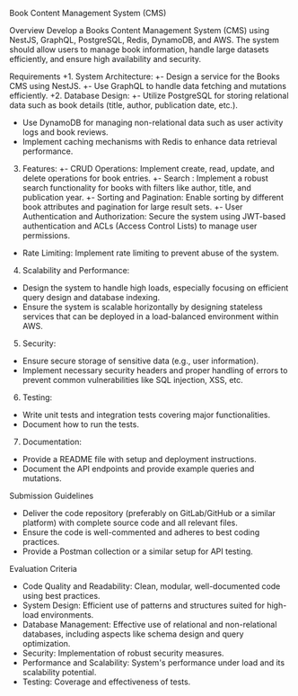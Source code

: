 Book Content Management System
(CMS)

Overview
Develop a Books Content Management System (CMS) using NestJS, GraphQL, PostgreSQL,
Redis, DynamoDB, and AWS. The system should allow users to manage book information,
handle large datasets efficiently, and ensure high availability and security.

Requirements
+1. System Architecture:
+- Design a service for the Books CMS using NestJS.
+- Use GraphQL to handle data fetching and mutations efficiently.
+2. Database Design:
+- Utilize PostgreSQL for storing relational data such as book details (title, author, publication
date, etc.).
- Use DynamoDB for managing non-relational data such as user activity logs and book
reviews.
- Implement caching mechanisms with Redis to enhance data retrieval performance.
3. Features:
+- CRUD Operations: Implement create, read, update, and delete operations for book entries.
+- Search : Implement a robust search functionality for books with filters like author, title, and
publication year.
+- Sorting and Pagination: Enable sorting by different book attributes and pagination for large
result sets.
+- User Authentication and Authorization: Secure the system using JWT-based authentication
and ACLs (Access Control Lists) to manage user permissions.
- Rate Limiting: Implement rate limiting to prevent abuse of the system.
4. Scalability and Performance:
- Design the system to handle high loads, especially focusing on efficient query design and
database indexing.
- Ensure the system is scalable horizontally by designing stateless services that can be
deployed in a load-balanced environment within AWS.
5. Security:

- Ensure secure storage of sensitive data (e.g., user information).
- Implement necessary security headers and proper handling of errors to prevent common
vulnerabilities like SQL injection, XSS, etc.
6. Testing:
- Write unit tests and integration tests covering major functionalities.
- Document how to run the tests.
7. Documentation:
- Provide a README file with setup and deployment instructions.
- Document the API endpoints and provide example queries and mutations.

Submission Guidelines
- Deliver the code repository (preferably on GitLab/GitHub or a similar platform) with complete
source code and all relevant files.
- Ensure the code is well-commented and adheres to best coding practices.
- Provide a Postman collection or a similar setup for API testing.

Evaluation Criteria
- Code Quality and Readability: Clean, modular, well-documented code using best practices.
- System Design: Efficient use of patterns and structures suited for high-load environments.
- Database Management: Effective use of relational and non-relational databases, including
aspects like schema design and query optimization.
- Security: Implementation of robust security measures.
- Performance and Scalability: System's performance under load and its scalability potential.
- Testing: Coverage and effectiveness of tests.